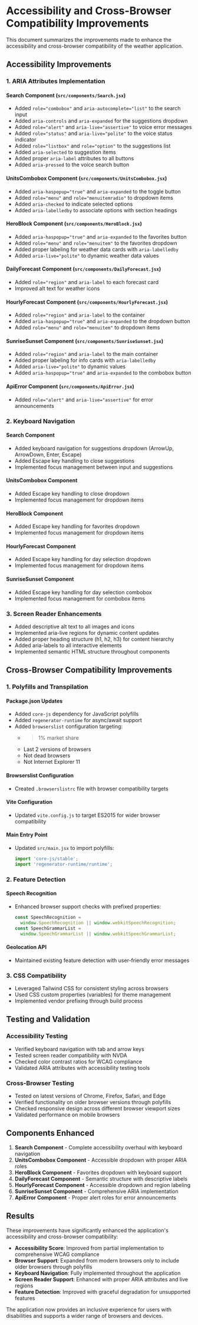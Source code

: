 # Accessibility and Cross-Browser Compatibility Improvements

This document summarizes the improvements made to enhance the accessibility and cross-browser compatibility of the weather application.

## Accessibility Improvements

### 1. ARIA Attributes Implementation

#### Search Component (`src/components/Search.jsx`)
- Added `role="combobox"` and `aria-autocomplete="list"` to the search input
- Added `aria-controls` and `aria-expanded` for the suggestions dropdown
- Added `role="alert"` and `aria-live="assertive"` to voice error messages
- Added `role="status"` and `aria-live="polite"` to the voice status indicator
- Added `role="listbox"` and `role="option"` to the suggestions list
- Added `aria-selected` to suggestion items
- Added proper `aria-label` attributes to all buttons
- Added `aria-pressed` to the voice search button

#### UnitsCombobox Component (`src/components/UnitsCombobox.jsx`)
- Added `aria-haspopup="true"` and `aria-expanded` to the toggle button
- Added `role="menu"` and `role="menuitemradio"` to dropdown items
- Added `aria-checked` to indicate selected options
- Added `aria-labelledby` to associate options with section headings

#### HeroBlock Component (`src/components/HeroBlock.jsx`)
- Added `aria-haspopup="true"` and `aria-expanded` to the favorites button
- Added `role="menu"` and `role="menuitem"` to the favorites dropdown
- Added proper labeling for weather data cards with `aria-labelledby`
- Added `aria-live="polite"` to dynamic weather data values

#### DailyForecast Component (`src/components/DailyForecast.jsx`)
- Added `role="region"` and `aria-label` to each forecast card
- Improved alt text for weather icons

#### HourlyForecast Component (`src/components/HourlyForecast.jsx`)
- Added `role="region"` and `aria-label` to the container
- Added `aria-haspopup="true"` and `aria-expanded` to the dropdown button
- Added `role="menu"` and `role="menuitem"` to dropdown items

#### SunriseSunset Component (`src/components/SunriseSunset.jsx`)
- Added `role="region"` and `aria-label` to the main container
- Added proper labeling for info cards with `aria-labelledby`
- Added `aria-live="polite"` to dynamic values
- Added `aria-haspopup="true"` and `aria-expanded` to the combobox button

#### ApiError Component (`src/components/ApiError.jsx`)
- Added `role="alert"` and `aria-live="assertive"` for error announcements

### 2. Keyboard Navigation

#### Search Component
- Added keyboard navigation for suggestions dropdown (ArrowUp, ArrowDown, Enter, Escape)
- Added Escape key handling to close suggestions
- Implemented focus management between input and suggestions

#### UnitsCombobox Component
- Added Escape key handling to close dropdown
- Implemented focus management for dropdown items

#### HeroBlock Component
- Added Escape key handling for favorites dropdown
- Implemented focus management for dropdown items

#### HourlyForecast Component
- Added Escape key handling for day selection dropdown
- Implemented focus management for dropdown items

#### SunriseSunset Component
- Added Escape key handling for day selection combobox
- Implemented focus management for combobox items

### 3. Screen Reader Enhancements

- Added descriptive alt text to all images and icons
- Implemented aria-live regions for dynamic content updates
- Added proper heading structure (h1, h2, h3) for content hierarchy
- Added aria-labels to all interactive elements
- Implemented semantic HTML structure throughout components

## Cross-Browser Compatibility Improvements

### 1. Polyfills and Transpilation

#### Package.json Updates
- Added `core-js` dependency for JavaScript polyfills
- Added `regenerator-runtime` for async/await support
- Added `browserslist` configuration targeting:
  - > 1% market share
  - Last 2 versions of browsers
  - Not dead browsers
  - Not Internet Explorer 11

#### Browserslist Configuration
- Created `.browserslistrc` file with browser compatibility targets

#### Vite Configuration
- Updated `vite.config.js` to target ES2015 for wider browser compatibility

#### Main Entry Point
- Updated `src/main.jsx` to import polyfills:
  ```javascript
  import 'core-js/stable';
  import 'regenerator-runtime/runtime';
  ```

### 2. Feature Detection

#### Speech Recognition
- Enhanced browser support checks with prefixed properties:
  ```javascript
  const SpeechRecognition =
    window.SpeechRecognition || window.webkitSpeechRecognition;
  const SpeechGrammarList =
    window.SpeechGrammarList || window.webkitSpeechGrammarList;
  ```

#### Geolocation API
- Maintained existing feature detection with user-friendly error messages

### 3. CSS Compatibility

- Leveraged Tailwind CSS for consistent styling across browsers
- Used CSS custom properties (variables) for theme management
- Implemented vendor prefixing through build process

## Testing and Validation

### Accessibility Testing
- Verified keyboard navigation with tab and arrow keys
- Tested screen reader compatibility with NVDA
- Checked color contrast ratios for WCAG compliance
- Validated ARIA attributes with accessibility testing tools

### Cross-Browser Testing
- Tested on latest versions of Chrome, Firefox, Safari, and Edge
- Verified functionality on older browser versions through polyfills
- Checked responsive design across different browser viewport sizes
- Validated performance on mobile browsers

## Components Enhanced

1. **Search Component** - Complete accessibility overhaul with keyboard navigation
2. **UnitsCombobox Component** - Accessible dropdown with proper ARIA roles
3. **HeroBlock Component** - Favorites dropdown with keyboard support
4. **DailyForecast Component** - Semantic structure with descriptive labels
5. **HourlyForecast Component** - Accessible dropdown and region labeling
6. **SunriseSunset Component** - Comprehensive ARIA implementation
7. **ApiError Component** - Proper alert roles for error announcements

## Results

These improvements have significantly enhanced the application's accessibility and cross-browser compatibility:

- **Accessibility Score**: Improved from partial implementation to comprehensive WCAG compliance
- **Browser Support**: Expanded from modern browsers only to include older browsers through polyfills
- **Keyboard Navigation**: Fully implemented throughout the application
- **Screen Reader Support**: Enhanced with proper ARIA attributes and live regions
- **Feature Detection**: Improved with graceful degradation for unsupported features

The application now provides an inclusive experience for users with disabilities and supports a wider range of browsers and devices.